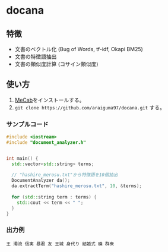 # docana
## 特徴
* 文書のベクトル化 (Bug of Words, tf-idf, Okapi BM25)
* 文書の特徴語抽出
* 文書の類似度計算 (コサイン類似度)

## 使い方
1. [MeCab](https://taku910.github.io/mecab/)をインストールする。
2. `git clone https://github.com/araiguma97/docana.git` する。

### サンプルコード
```C++
#include <iostream>
#include "document_analyzer.h"


int main() {
  std::vector<std::string> terms;
  
  // "hashire_merosu.txt"から特徴語を10個抽出
  DocumentAnalyzer da(); 
  da.extractTerm("hashire_merosu.txt", 10, &terms);
  
  for (std::string term : terms) {
    std::cout << term << " ";
  }
}
```
### 出力例
```
王 濁流 信実 暴君 友 王城 身代り 結婚式 磔 群衆
```
